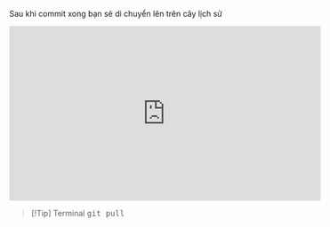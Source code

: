 Sau khi commit xong bạn sẽ di chuyển lên trên cây lịch sử 

<iframe width="560" height="315" src="https://www.youtube.com/embed/XfDbGgSwa5I" title="YouTube video player" frameborder="0" allow="accelerometer; autoplay; clipboard-write; encrypted-media; gyroscope; picture-in-picture" allowfullscreen></iframe>

> [!Tip] Terminal
> <kbd>git pull</kbd>